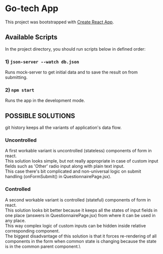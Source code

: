 # Go-tech App

This project was bootstrapped with [Create React App](https://github.com/facebook/create-react-app).

## Available Scripts

In the project directory, you should run scripts below in defined order:

### 1) `json-server --watch db.json`

Runs mock-server to get initial data and to save the result on from submitting. 

### 2) `npm start`

Runs the app in the development mode.

## POSSIBLE SOLUTIONS

git history keeps all the variants of application's data flow.

### Uncontrolled 

A first workable variant is uncontrolled (stateless) components of form in react.\
This solution looks simple, but not really appropriate in case of custom input fields such as 'Other' radio input along with plain text input.\
This case there's bit complicated and non-universal logic on submit handling (onFormSubmit() in QuestionnairePage.jsx).

### Controlled 

A second workable variant is controlled (stateful) components of form in react.\
This solution looks bit better because it keeps all the states of input fields in one place (answers in QuestionnairePage.jsx) from where it can be used in any place.\
This way complex logic of custom inputs can be hidden inside relative corresponding component.\
The biggest disadvantage of this solution is that it forces re-rendering of all components in the form when common state is changing because the state is in the common parent component.\ 
 